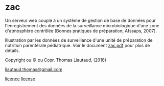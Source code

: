 zac
===

Un serveur web couplé à un système de gestion de base de données pour l'enregistrement des données de la surveillance microbiologique d'une zone d'atmosphère contrôlée (Bonnes pratiques de préparation, Afssaps, 2007).

Illustration par les données de surveillance d'une unité de préparation de nutrition parentérale pédiatrique. Voir le document [zac.pdf](zac.pdf) pour plus de détails.

Copyright ou © ou Copr. Thomas Liautaud, (2018) 

liautaud.thomas@gmail.com

[licence](licence.txt) [license](license.txt)
